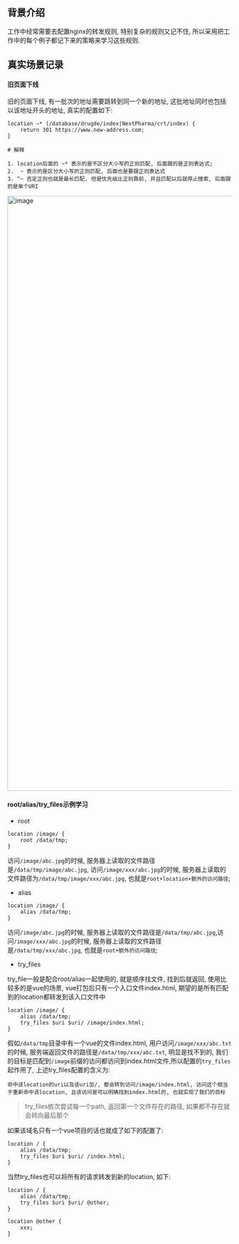 ## 背景介绍

工作中经常需要去配置nginx的转发规则, 特别复杂的规则又记不住, 所以采用把工作中的每个例子都记下来的策略来学习这些规则.


## 真实场景记录

#### 旧页面下线

旧的页面下线, 有一批次的地址需要跳转到同一个新的地址, 这批地址同时也包括以该地址开头的地址, 真实的配置如下:

```nginx
location ~* (/database/drugde/index|NextPharma/crt/index) {
    return 301 https://www.new-address.com;
}

# 解释

1. location后面的 ~* 表示的是不区分大小写的正则匹配, 后面跟的是正则表达式;
2.  ~ 表示的是区分大小写的正则匹配, 后面也是要跟正则表达式
3. ^~ 否定正则也就是最长匹配, 但是优先级比正则靠前, 并且匹配以后就停止搜索, 后面跟的是单个URI 
```

<img width="1336" alt="image" src="https://github.com/wufeiqun/blog/assets/7486508/9f9d2394-a81b-4aa6-9cdb-b69d528c2e77">

#### root/alias/try_files示例学习

* root

```
location /image/ {
    root /data/tmp;
}

```

访问`/image/abc.jpg`的时候, 服务器上读取的文件路径是`/data/tmp/image/abc.jpg`, 访问`/image/xxx/abc.jpg`的时候, 服务器上读取的文件路径为`/data/tmp/image/xxx/abc.jpg`, 也就是`root+location+额外的访问路径`;

* alias

```
location /image/ {
    alias /data/tmp;
}

```

访问`/image/abc.jpg`的时候, 服务器上读取的文件路径是`/data/tmp/abc.jpg`,访问`/image/xxx/abc.jpg`的时候, 服务器上读取的文件路径是`/data/tmp/xxx/abc.jpg`, 也就是`root+额外的访问路径`;

* try_files

try_file一般是配合root/alias一起使用的, 就是顺序找文件, 找到后就返回, 使用比较多的是vue的场景, vue打包后只有一个入口文件index.html, 期望的是所有匹配到的location都转发到该入口文件中

```
location /image/ {
    alias /data/tmp;
    try_files $uri $uri/ /image/index.html;
}
```

假如`/data/tmp`目录中有一个vue的文件index.html, 用户访问`/image/xxx/abc.txt`的时候, 服务端返回文件的路径是`/data/tmp/xxx/abc.txt`, 明显是找不到的,  我们的目标是匹配到`/image`前缀的访问都访问到index.html文件,所以配置的`try_files`起作用了, 上述try_files配置的含义为:

`命中该location的uri以及该uri加/, 都会转到访问/image/index.html, 访问这个相当于重新命中该location, 且该访问是可以明确找到index.html的, 也就实现了我们的目标`

> try_files依次尝试每一个path, 返回第一个文件存在的路径, 如果都不存在就会转向最后那个

如果该域名只有一个vue项目的话也就成了如下的配置了:

```
location / {
    alias /data/tmp;
    try_files $uri $uri/ /index.html;
}
```

当然try_files也可以将所有的请求转发到新的location, 如下:

```
location / {
    alias /data/tmp;
    try_files $uri $uri/ @other;
}

location @other {
	xxx;
}

```

